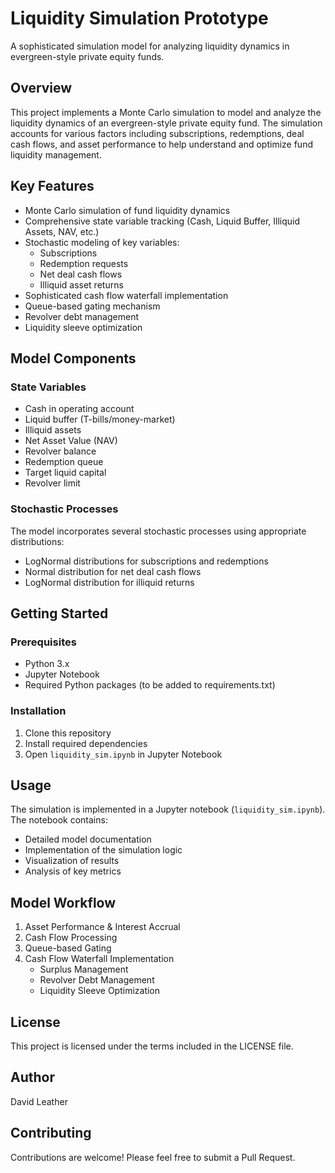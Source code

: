 # Liquidity Simulation Prototype

A sophisticated simulation model for analyzing liquidity dynamics in evergreen-style private equity funds.

## Overview

This project implements a Monte Carlo simulation to model and analyze the liquidity dynamics of an evergreen-style private equity fund. The simulation accounts for various factors including subscriptions, redemptions, deal cash flows, and asset performance to help understand and optimize fund liquidity management.

## Key Features

- Monte Carlo simulation of fund liquidity dynamics
- Comprehensive state variable tracking (Cash, Liquid Buffer, Illiquid Assets, NAV, etc.)
- Stochastic modeling of key variables:
  - Subscriptions
  - Redemption requests
  - Net deal cash flows
  - Illiquid asset returns
- Sophisticated cash flow waterfall implementation
- Queue-based gating mechanism
- Revolver debt management
- Liquidity sleeve optimization

## Model Components

### State Variables
- Cash in operating account
- Liquid buffer (T-bills/money-market)
- Illiquid assets
- Net Asset Value (NAV)
- Revolver balance
- Redemption queue
- Target liquid capital
- Revolver limit

### Stochastic Processes
The model incorporates several stochastic processes using appropriate distributions:
- LogNormal distributions for subscriptions and redemptions
- Normal distribution for net deal cash flows
- LogNormal distribution for illiquid returns

## Getting Started

### Prerequisites
- Python 3.x
- Jupyter Notebook
- Required Python packages (to be added to requirements.txt)

### Installation
1. Clone this repository
2. Install required dependencies
3. Open `liquidity_sim.ipynb` in Jupyter Notebook

## Usage

The simulation is implemented in a Jupyter notebook (`liquidity_sim.ipynb`). The notebook contains:
- Detailed model documentation
- Implementation of the simulation logic
- Visualization of results
- Analysis of key metrics

## Model Workflow

1. Asset Performance & Interest Accrual
2. Cash Flow Processing
3. Queue-based Gating
4. Cash Flow Waterfall Implementation
   - Surplus Management
   - Revolver Debt Management
   - Liquidity Sleeve Optimization

## License

This project is licensed under the terms included in the LICENSE file.

## Author

David Leather

## Contributing

Contributions are welcome! Please feel free to submit a Pull Request. 